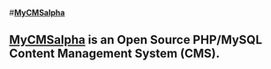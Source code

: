 #**[MyCMSalpha][1]**

**[MyCMSalpha][1]** is an Open Source PHP/MySQL Content Management System (CMS).
 --------------

 
 
 [1]:https://github.com/Tearran/MyCMSalpha
